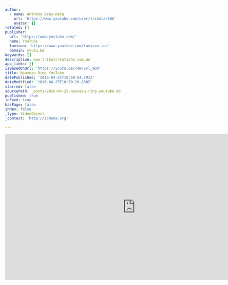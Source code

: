 ```yaml
---
author:
  - name: Anthony Bray-Heta
    url: 'https://www.youtube.com/user/tribalart88'
    avatar: {}
related: []
publisher:
  url: 'https://www.youtube.com/'
  name: YouTube
  favicon: 'https://www.youtube.com/favicon.ico'
  domain: youtu.be
keywords: []
description: www.tribalcreations.com.au
app_links: []
isBasedOnUrl: 'https://youtu.be/c4WF2vl_aOU'
title: Nouveau Ring YouTube
datePublished: '2016-04-25T10:50:54.791Z'
dateModified: '2016-04-25T10:50:26.868Z'
starred: false
sourcePath: _posts/2016-04-25-nouveau-ring-youtube.md
published: true
inFeed: true
hasPage: false
inNav: false
_type: VideoObject
_context: 'http://schema.org'

---
```

<iframe src="https://cdn.embedly.com/widgets/media.html?src=https%3A%2F%2Fwww.youtube.com%2Fembed%2Fc4WF2vl_aOU%3Ffeature%3Doembed&amp;url=https%3A%2F%2Fwww.youtube.com%2Fwatch%3Fv%3Dc4WF2vl_aOU%26feature%3Dyoutu.be&amp;image=https%3A%2F%2Fi.ytimg.com%2Fvi%2Fc4WF2vl_aOU%2Fhqdefault.jpg&amp;key=b7d04c9b404c499eba89ee7072e1c4f7&amp;type=text%2Fhtml&amp;schema=youtube" width="854" height="480" scrolling="no" frameborder="0" allowfullscreen="" style=""></iframe>